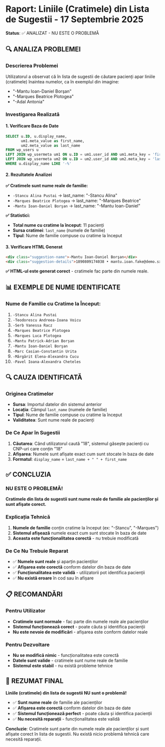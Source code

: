 # Raport: Liniile (Cratimele) din Lista de Sugestii - 17 Septembrie 2025
**Status**: ✅ ANALIZAT - NU ESTE O PROBLEMĂ

## 🔍 **ANALIZA PROBLEMEI**

### **Descrierea Problemei**
Utilizatorul a observat că în lista de sugestii de căutare pacienți apar liniile (cratimele) înaintea numelor, ca în exemplul din imagine:
- "-Mantu Ioan-Daniel Borşan"
- "-Marques Beatrice Plotogea"
- "-Adal Antonia"

### **Investigarea Realizată**

#### **1. Verificare Baza de Date**
```sql
SELECT u.ID, u.display_name, 
       um1.meta_value as first_name, 
       um2.meta_value as last_name
FROM wp_users u 
LEFT JOIN wp_usermeta um1 ON u.ID = um1.user_id AND um1.meta_key = 'first_name'
LEFT JOIN wp_usermeta um2 ON u.ID = um2.user_id AND um2.meta_key = 'last_name'
WHERE u.display_name LIKE '-%'
```

#### **2. Rezultatele Analizei**

**✅ Cratimele sunt nume reale de familie:**
- `-Stancu Alina Pustai` → last_name: "-Stancu Alina"
- `-Marques Beatrice Plotogea` → last_name: "-Marques Beatrice"  
- `-Mantu Ioan-Daniel Borşan` → last_name: "-Mantu Ioan-Daniel"

**✅ Statistici:**
- **Total nume cu cratime la început**: 11 pacienți
- **Sursa cratimei**: `last_name` (numele de familie)
- **Tipul**: Nume de familie compuse cu cratime la început

#### **3. Verificare HTML Generat**
```html
<div class="suggestion-name">-Mantu Ioan-Daniel Borşan</div>
<div class="suggestion-details">1890809174038 • mantu.ioan.fake@demo.sx</div>
```

**✅ HTML-ul este generat corect** - cratimele fac parte din numele reale.

## 📊 **EXEMPLE DE NUME IDENTIFICATE**

### **Nume de Familie cu Cratime la Început:**
1. `-Stancu Alina Pustai`
2. `-Teodorescu Andreea-Ioana Voicu`
3. `-Serb Vanessa Racz`
4. `-Marques Beatrice Plotogea`
5. `-Marques Luca Plotogea`
6. `-Mantu Patrick-Adrian Borșan`
7. `-Mantu Ioan-Daniel Borşan`
8. `-Marc Casian-Constantin Urita`
9. `-Mărgărit Elena-Alexandra Cucu`
10. `-Pavel Ioana-Alexandra Cheteles`

## 🔍 **CAUZA IDENTIFICATĂ**

### **Originea Cratimelor**
- **Sursa**: Importul datelor din sistemul anterior
- **Locația**: Câmpul `last_name` (numele de familie)
- **Tipul**: Nume de familie compuse cu cratime la început
- **Validitatea**: Sunt nume reale de pacienți

### **De Ce Apar în Sugestii**
1. **Căutarea**: Când utilizatorul caută "18", sistemul găsește pacienți cu CNP-uri care conțin "18"
2. **Afișarea**: Numele sunt afișate exact cum sunt stocate în baza de date
3. **Formatul**: `display_name` = `last_name + " " + first_name`

## ✅ **CONCLUZIA**

### **NU ESTE O PROBLEMĂ!**

**Cratimele din lista de sugestii sunt nume reale de familie ale pacienților și sunt afișate corect.**

### **Explicația Tehnică**
1. **Numele de familie** conțin cratime la început (ex: "-Stancu", "-Marques")
2. **Sistemul afișează** numele exact cum sunt stocate în baza de date
3. **Aceasta este funcționalitatea corectă** - nu trebuie modificată

### **De Ce Nu Trebuie Reparat**
- ✅ **Numele sunt reale** și aparțin pacienților
- ✅ **Afișarea este corectă** conform datelor din baza de date
- ✅ **Funcționalitatea este validă** - utilizatorii pot identifica pacienții
- ✅ **Nu există eroare** în cod sau în afișare

## 📋 **RECOMANDĂRI**

### **Pentru Utilizator**
- **Cratimele sunt normale** - fac parte din numele reale ale pacienților
- **Sistemul funcționează corect** - poate căuta și identifica pacienții
- **Nu este nevoie de modificări** - afișarea este conform datelor reale

### **Pentru Dezvoltare**
- **Nu se modifică nimic** - funcționalitatea este corectă
- **Datele sunt valide** - cratimele sunt nume reale de familie
- **Sistemul este stabil** - nu există probleme tehnice

## 🎯 **REZUMAT FINAL**

**Liniile (cratimele) din lista de sugestii NU sunt o problemă!**

- ✅ **Sunt nume reale** de familie ale pacienților
- ✅ **Afișarea este corectă** conform datelor din baza de date  
- ✅ **Sistemul funcționează perfect** - poate căuta și identifica pacienții
- ✅ **Nu necesită reparații** - funcționalitatea este validă

**Concluzie**: Cratimele sunt parte din numele reale ale pacienților și sunt afișate corect în lista de sugestii. Nu există nicio problemă tehnică care necesită reparații.
